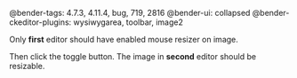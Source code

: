 @bender-tags: 4.7.3, 4.11.4, bug, 719, 2816
@bender-ui: collapsed
@bender-ckeditor-plugins: wysiwygarea, toolbar, image2

Only **first** editor should have enabled mouse resizer on image.

Then click the toggle button. The image in **second** editor should be resizable.